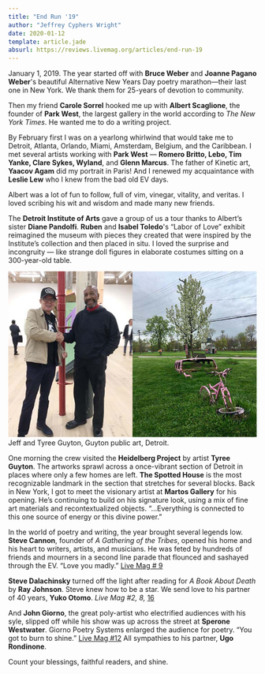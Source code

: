 ```yaml
---
title: "End Run '19"
author: "Jeffrey Cyphers Wright"
date: 2020-01-12
template: article.jade
absurl: https://reviews.livemag.org/articles/end-run-19
---
```


January 1, 2019. The year started off with **Bruce Weber** and **Joanne Pagano Weber**'s beautiful Alternative New Years Day poetry marathon—their last one in New York. We thank them for 25-years of devotion to community.<span class="more"></span>

Then my friend **Carole Sorrel** hooked me up with **Albert Scaglione**, the founder of **Park West**, the largest gallery in the world according to *The New York Times*. He wanted me to do a writing project.

By February first I was on a yearlong whirlwind that would take me to Detroit, Atlanta, Orlando, Miami, Amsterdam, Belgium, and the Caribbean. I met several artists working with **Park West** — **Romero Britto, Lebo, Tim Yanke, Clare Sykes, Wyland**, and **Glenn Marcus**. The father of Kinetic art, **Yaacov Agam** did my portrait in Paris! And I renewed my acquaintance with **Leslie Lew** who I knew from the bad old EV days.

Albert was a lot of fun to follow, full of vim, vinegar, vitality, and veritas. I loved scribing his wit and wisdom and made many new friends.

The **Detroit Institute of Arts** gave a group of us a tour thanks to Albert’s sister **Diane Pandolfi**. **Ruben** and **Isabel Toledo**'s “Labor of Love” exhibit reimagined the museum with pieces they created that were inspired by the Institute’s collection and then placed in situ. I loved the surprise and incongruity — like strange doll figures in elaborate costumes sitting on a 300-year-old table.

![pink junk sculpture on lawn](tyree.jpg)
Jeff and Tyree Guyton, Guyton public art, Detroit.

One morning the crew visited the **Heidelberg Project** by artist **Tyree Guyton**. The artworks sprawl across a once-vibrant section of Detroit in places where only a few homes are left. **The Spotted House** is the most recognizable landmark in the section that stretches for several blocks.
Back in New York, I got to meet the visionary artist at **Martos Gallery** for his opening. He’s continuing to build on his signature look, using a mix of fine art materials and recontextualized objects. “…Everything is connected to this one source of energy or this divine power.”

In the world of poetry and writing, the year brought several legends low. **Steve Cannon**, founder of *A Gathering of the Tribes*, opened his home and his heart to writers, artists, and musicians. He was feted by hundreds of friends and mourners in a second line parade that flounced and sashayed through the EV. “Love you madly.” [Live Mag # 9](https://livemag.org/pages/issue_9.htm#cannon)

**Steve Dalachinsky** turned off the light after reading for *A Book About Death* by **Ray Johnson**. Steve knew how to be a star. We send love to his partner of 40 years, **Yuko Otomo**. *Live Mag #2, 8,* [16](https://livemag.org/issue_16/steve-dalachinsky/)

And **John Giorno**, the great poly-artist who electrified audiences with his syle, slipped off while his show was up across the street at **Sperone Westwater**. Giorno Poetry Systems enlarged the audience for poetry. “You got to burn to shine.” [Live Mag #12](https://livemag.org/issue_12/giorno.html) All sympathies to his partner, **Ugo Rondinone**.

Count your blessings, faithful readers, and shine.
